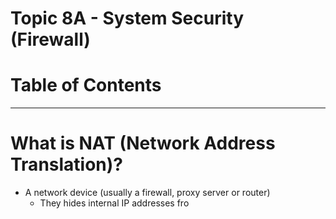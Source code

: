 # Topic 8A - System Security (Firewall)

# Table of Contents


--- 

# What is NAT (Network Address Translation)?

- A network device (usually a firewall, proxy server or router)
  - They hides internal IP addresses fro